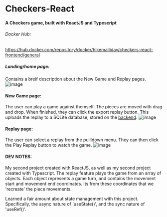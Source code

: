 # Checkers-React
#### A Checkers game, built with ReactJS and Typescript

###### Docker Hub:

https://hub.docker.com/repository/docker/hikemalliday/checkers-react-frontend/general

##### Landing/home page:
Contains a breif description about the New Game and Replay pages.
![image](https://github.com/hikemalliday/checkers-react/assets/117792777/dd444abf-5927-47b0-9394-48a64143df6a)

#### New Game page:
The user can play a game against themself. The pieces are moved with drag and drop. When finished, they can click the export replay button. This uploads the replay to a SQLite database, stored on the [backend](https://github.com/hikemalliday/checkers-react-BACKEND).
![image](https://github.com/hikemalliday/checkers-react/assets/117792777/6811f631-d8a8-4a75-aa3c-b7aaa1b94ad5)

#### Replay page:
The user can select  a replay from the pullldown menu. They can then click the Play Replay button to watch the game.
![image](https://cdn.discordapp.com/attachments/617825237752479751/1177755506832576533/image.png?ex=6573a94a&is=6561344a&hm=1f8b00c24b7ebc3779e30dcaadaf581fb514f3d222c4716863c39300962696ef&)

#### DEV NOTES:
My second project created with ReactJS, as well as my second project created with Typescript. The replay feature plays the game from an array of objects. Each object represents a game turn, and contains the movement start and movement end coordinates. Its from these coordinates that we 'recreate' the piece movements.

Learned a fair amount about state management with this project. Specifically, the async nature of 'useState()', and the sync nature of 'useRef()'.

